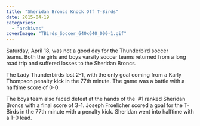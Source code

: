 ```yaml
---
title: "Sheridan Broncs Knock Off T-Birds"
date: 2015-04-19
categories: 
  - "archives"
coverImage: "TBirds_Soccer_640x640_000-1.gif"
---
```


Saturday, April 18, was not a good day for the Thunderbird soccer teams. Both the girls and boys varsity soccer teams returned from a long road trip and suffered losses to the Sheridan Broncs.

The Lady Thunderbirds lost 2-1, with the only goal coming from a Karly Thompson penalty kick in the 77th minute. The game was a battle with a halftime score of 0-0.

The boys team also faced defeat at the hands of the  #1 ranked Sheridan Broncs with a final score of 3-1. Joseph Froelicher scored a goal for the T-Birds in the 77th minute with a penalty kick. Sheridan went into halftime with a 1-0 lead.
